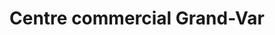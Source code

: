 ---
title: "Centre commercial Grand-Var"
url: /la-valette-du-var/centre-commercial-grand-var/
shop: Einkaufszentrum
---